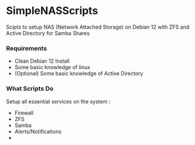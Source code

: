# SimpleNASScripts

Scipts to setup NAS (Network Attached Storage) on Debian 12 with ZFS and Active Directory for Samba Shares

### Requirements

- Clean Debian 12 Install
- Some basic knowledge of linux
- (Optional) Some basic knowledge of Active Directory

### What Scripts Do
Setup all essential services on the system :
 - Firewall
 - ZFS
 - Samba
 - Alerts/Notifications
 -  
